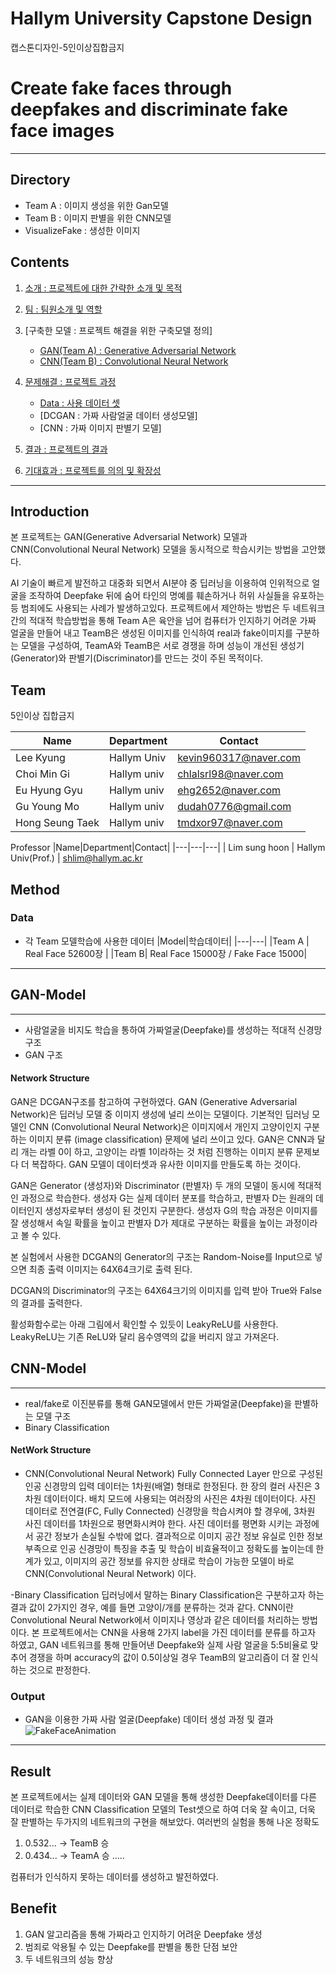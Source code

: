 # Hallym University Capstone Design
캡스톤디자인-5인이상집합금지

# Create fake faces through deepfakes and discriminate fake face images

-----

## Directory
- Team A : 이미지 생성을 위한 Gan모델
- Team B : 이미지 판별을 위한 CNN모델
- VisualizeFake : 생성한 이미지

## Contents
1. [소개 : 프로젝트에 대한 간략한 소개 및 목적](#Introduction)
2. [팀 : 팀원소개 및 역할](#Team)
3. [구축한 모델 : 프로젝트 해결을 위한 구축모델 정의]
    - [GAN(Team A) : Generative Adversarial Network](#GAN-Model)
    - [CNN(Team B) : Convolutional Neural Network](#CNN-Model)
4. [문제해결 : 프로젝트 과정](#Method)
    - [Data : 사용 데이터 셋](#Data)
    - [DCGAN : 가짜 사람얼굴 데이터 생성모델]
    - [CNN : 가짜 이미지 판별기 모델]

5. [결과 : 프로젝트의 결과](#Result)
6. [기대효과 : 프로젝트를 의의 및 확장성](#Benefit)
----

## Introduction

본 프로젝트는 GAN(Generative Adversarial Network) 모델과 CNN(Convolutional Neural Network) 모델을 동시적으로 학습시키는 방법을 고안했다.

AI 기술이 빠르게 발전하고 대중화 되면서 AI분야 중 딥러닝을 이용하여 인위적으로 얼굴을 조작하여 Deepfake 뒤에 숨어 타인의 명예를 훼손하거나 허위 사실들을 유포하는 등 범죄에도 사용되는 사례가 발생하고있다. 
프로젝트에서 제안하는 방법은 두 네트워크 간의 적대적 학습방법을 통해 Team A은 육안을 넘어 컴퓨터가 인지하기 어려운 가짜 얼굴을 만들어 내고 TeamB은 생성된 이미지를 인식하여 real과 fake이미지를 구분하는 모델을 구성하여, TeamA와 TeamB은 서로 경쟁을 하며 성능이 개선된 생성기(Generator)와 판별기(Discriminator)를 만드는 것이 주된 목적이다.

## Team
5인이상 집합금지

|Name|Department|Contact|
|---|---|---|
| Lee Kyung | Hallym Univ | kevin960317@naver.com
| Choi Min Gi | Hallym univ | chlalsrl98@naver.com
| Eu Hyung Gyu | Hallym univ | ehg2652@naver.com
| Gu Young Mo | Hallym univ | dudah0776@gmail.com
| Hong Seung Taek | Hallym univ | tmdxor97@naver.com

Professor
|Name|Department|Contact|
|---|---|---|
| Lim sung hoon | Hallym Univ(Prof.) | shlim@hallym.ac.kr

##  Method
### Data

- 각 Team 모델학습에 사용한 데이터
    |Model|학습데이터|
    |---|---|
    |Team A | Real Face 52600장 |
    |Team B| Real Face 15000장 / Fake Face 15000|

-----
## GAN-Model
-----
 - 사람얼굴을 비지도 학습을 통하여 가짜얼굴(Deepfake)를 생성하는 적대적 신경망 구조
 - GAN 구조

#### Network Structure

<div display="inlie-block">
<center><img뭐시기>
</div>

GAN은 DCGAN구조를 참고하여 구현하였다.
GAN (Generative Adversarial Network)은 딥러닝 모델 중 이미지 생성에 널리 쓰이는 모델이다. 기본적인 딥러닝 모델인 CNN (Convolutional Neural Network)은 이미지에서 개인지 고양이인지 구분하는 이미지 분류 (image classification) 문제에 널리 쓰이고 있다. GAN은 CNN과 달리 개는 라벨 0이 하고, 고양이는 라벨 1이라하는 것 처럼 진행하는 이미지 분류 문제보다 더 복잡하다. GAN 모델이 데이터셋과 유사한 이미지를 만들도록 하는 것이다.


GAN은 Generator (생성자)와 Discriminator (판별자) 두 개의 모델이 동시에 적대적인 과정으로 학습한다. 생성자 G는 실제 데이터 분포를 학습하고, 판별자 D는 원래의 데이터인지 생성자로부터 생성이 된 것인지 구분한다. 생성자 G의 학습 과정은 이미지를 잘 생성해서 속일 확률을 높이고 판별자 D가 제대로 구분하는 확률을 높이는 과정이라고 볼 수 있다.

본 실험에서 사용한 DCGAN의 Generator의 구조는 Random-Noise를 Input으로 넣으면 최종 출력 이미지는 64X64크기로 출력 된다.

DCGAN의 Discriminator의 구조는 64X64크기의 이미지를 입력 받아 True와 False의 결과를 출력한다.

활성화함수로는 아래 그림에서 확인할 수 있듯이 LeakyReLU를 사용한다. LeakyReLU는 기존 ReLU와 달리 음수영역의 값을 버리지 않고 가져온다.

## CNN-Model
-----
 - real/fake로 이진분류를 통해 GAN모델에서 만든 가짜얼굴(Deepfake)을 판별하는 모델 구조
 - Binary Classification

#### NetWork Structure

<div display="inlie-block">
<center><img뭐시기>
</div>

 - CNN(Convolutional Neural Network)
Fully Connected Layer 만으로 구성된 인공 신경망의 입력 데이터는 1차원(배열) 형태로 한정된다. 한 장의 컬러 사진은 3차원 데이터이다. 배치 모드에 사용되는 여러장의 사진은 4차원 데이터이다. 사진 데이터로 전연결(FC, Fully Connected) 신경망을 학습시켜야 할 경우에, 3차원 사진 데이터를 1차원으로 평면화시켜야 한다. 사진 데이터를 평면화 시키는 과정에서 공간 정보가 손실될 수밖에 없다. 결과적으로 이미지 공간 정보 유실로 인한 정보 부족으로 인공 신경망이 특징을 추출 및 학습이 비효율적이고 정확도를 높이는데 한계가 있고, 이미지의 공간 정보를 유지한 상태로 학습이 가능한 모델이 바로 CNN(Convolutional Neural Network) 이다.


 -Binary Classification
딥러닝에서 말하는 Binary Classification은 구분하고자 하는 결과 값이 2가지인 경우, 예를 들면 고양이/개를 분류하는 것과 같다. CNN이란 Convolutional Neural Network에서 이미지나 영상과 같은 데이터를 처리하는 방법이다. 본 프로젝트에서는 CNN을 사용해 2가지 label을 가진 데이터를 분류를 하고자 하였고, GAN 네트워크를 통해 만들어낸 Deepfake와 실제 사람 얼굴을 5:5비율로 맞추어 경쟁을 하며 accuracy의 값이 0.5이상일 경우 TeamB의 알고리즘이 더 잘 인식하는 것으로 판정한다.


### Output
 - GAN을 이용한 가짜 사람 얼굴(Deepfake) 데이터 생성 과정 및 결과
![FakeFaceAnimation](https://user-images.githubusercontent.com/79297596/129441754-fa501f94-442c-4d85-9a00-0e2467dc9411.gif)
-----

## Result
본 프로젝트에서는 실제 데이터와 GAN 모델을 통해 생성한 Deepfake데이터를 다른 데이터로 학습한 CNN Classification 모델의 Test셋으로 하여 더욱 잘 속이고, 더욱 잘 판별하는 두가지의 네트워크의 구현을 해보았다.
여러번의 실험을 통해 나온 정확도
1. 0.532... -> TeamB 승
2. 0.434... -> TeamA 승
.....

컴퓨터가 인식하지 못하는 데이터를 생성하고 발전하였다.

## Benefit
1. GAN 알고리즘을 통해 가짜라고 인지하기 어려운 Deepfake 생성
2. 범죄로 악용될 수 있는 Deepfake를 판별을 통한 단점 보안
3. 두 네트워크의 성능 향상
